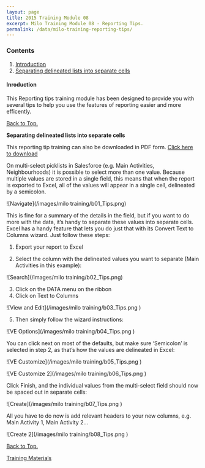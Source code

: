 ```yaml
---
layout: page
title: 2015 Training Module 08
excerpt: Milo Training Module 08 - Reporting Tips.
permalink: /data/milo-training-reporting-tips/
---
```


### Contents <a name="top"></a>

1. <a href="#intro">Introduction</a>
2. <a href="#separate">Separating delineated lists into separate cells</a>

#### Inroduction <a name="intro"></a>

This Reporting tips training module has been designed to provide you with several tips to help you use the features of reporting easier and more efficently.

<a href="#top">Back to Top.</a>

**Separating delineated lists into separate cells** <a name="separate"></a>

This reporting tip training can also be downloaded in PDF form. <a href="/files/Milo 2015 Training Reporting Tips 01.pdf" download target="_blank">Click here to download</a>

On multi-select picklists in Salesforce (e.g. Main Activities, Neighbourhoods) it is possible to select more than one value. Because multiple values are stored in a single field, this means that when the report is exported to Excel, all of the values will appear in a single cell, delineated by a semicolon.

![Navigate](/images/milo training/b01_Tips.png)

This is fine for a summary of the details in the field, but if you want to do more with the data, it’s handy to separate these values into separate cells. 
Excel has a handy feature that lets you do just that with its Convert Text to Columns wizard. Just follow these steps:
1.	Export your report to Excel

2.	Select the column with the delineated values you want to separate (Main Activities in this example):

![Search](/images/milo training/b02_Tips.png)

3.	Click on the DATA menu on the ribbon
4.	Click on Text to Columns

![View and Edit](/images/milo training/b03_Tips.png )

5.	Then simply follow the wizard instructions:

![VE Options](/images/milo training/b04_Tips.png )

You can click next on most of the defaults, but make sure ‘Semicolon’ is selected in step 2, as that’s how the values are delineated in Excel: 

![VE Customize](/images/milo training/b05_Tips.png )

![VE Customize 2](/images/milo training/b06_Tips.png )

Click Finish, and the individual values from the multi-select field should now be spaced out in separate cells:

![Create](/images/milo training/b07_Tips.png )

All you have to do now is add relevant headers to your new columns, e.g. Main Activity 1, Main Activity 2…

![Create 2](/images/milo training/b08_Tips.png )

<a href="#top">Back to Top.</a>

<a href="/data/milo-training/" class="btn btn-primary btn-lg">Training Materials</a>
